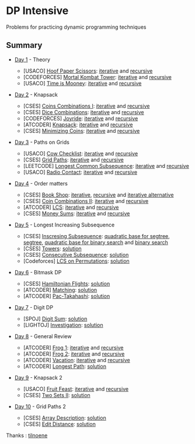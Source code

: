# DP Intensive

Problems for practicing dynamic programming techniques

Summary
------------

- [Day 1](Day1) - Theory
	- [USACO] [Hoof Paper Scissors](http://www.usaco.org/index.php?page=viewproblem2&cpid=688): [iterative](Day1/Iterative/hoof_paper_scissors.cpp) and [recursive](Day1/Recursive/hoof_paper_scissors.cpp)
	- [CODEFORCES] [Mortal Kombat Tower](https://codeforces.com/problemset/problem/1418/C): [iterative](Day1/Iterative/mortal_kombat_tower.cpp) and [recursive](Day1/Recursive/mortal_kombat_tower.cpp)
	- [USACO] [Time is Mooney](http://www.usaco.org/index.php?page=viewproblem2&cpid=993): [iterative](Day1/Iterative/time_is_mooney.cpp) and [recursive](Day1/Recursive/time_is_mooney.cpp)

- [Day 2](Day2) - Knapsack
	- [CSES] [Coins Combinations I](https://cses.fi/problemset/task/1635): [iterative](Day2/Iterative/coins_combinations_I.cpp) and [recursive](Day2/Recursive/coins_combinations_I.cpp)
	- [CSES] [Dice Combinations](https://cses.fi/problemset/task/1633): [iterative](Day2/Iterative/dice_combinations.cpp) and [recursive](Day2/Recursive/dice_combinations.cpp)
	- [CODEFORCES] [Joyride](https://codeforces.com/gym/101873/problem/C): [iterative](Day2/Iterative/joyride.cpp) and [recursive](Day2/Recursive/joyride.cpp)
	- [ATCODER] [Knapsack](https://atcoder.jp/contests/dp/tasks/dp_d): [iterative](Day2/Iterative/knapsack.cpp) and [recursive](Day2/Recursive/knapsack.cpp)
	- [CSES] [Minimizing Coins](https://cses.fi/problemset/task/1634): [iterative](Day2/Iterative/minimizing_coins.cpp) and [recursive](Day2/Recursive/minimizing_coins.cpp)

- [Day 3](Day3) - Paths on Grids
	- [USACO] [Cow Checklist](http://www.usaco.org/index.php?page=viewproblem2&cpid=670): [iterative](Day3/Iterative/cow_checklist.cpp) and [recursive](Day3/Recursive/cow_checklist.cpp)
	- [CSES] [Grid Paths](https://cses.fi/problemset/task/1638/): [iterative](Day3/Iterative/grid_paths.cpp) and [recursive](Day3/Recursive/grid_paths.cpp)
	- [LEETCODE] [Longest Common Subsequence](https://leetcode.com/problems/longest-common-subsequence/description/): [iterative](Day3/Iterative/longest_common_subsequence.cpp) and [recursive](Day3/Recursive/longest_common_subsequence.cpp)
	- [USACO] [Radio Contact](http://www.usaco.org/index.php?page=viewproblem2&cpid=598): [iterative](Day3/Iterative/radio_contact.cpp) and [recursive](Day3/Recursive/radio_contact.cpp)

- [Day 4](Day4) - Order matters
	- [CSES] [Book Shop](https://cses.fi/problemset/task/1158): [iterative](Day4/Iterative/book_shop.cpp), [recursive](Day3/Recursive/radio_contact.cpp) and [iterative alternative](Day4/Iterative/book_shop_exactly.cpp)
	- [CSES] [Coin Combinations II](https://cses.fi/problemset/task/1636): [iterative](Day4/Iterative/coins_combinations_II.cpp) and [recursive](Day4/Recursive/coins_combinations_II.cpp)
	- [ATCODER] [LCS](https://atcoder.jp/contests/dp/tasks/dp_f): [iterative](Day4/Iterative/lcs.cpp) and [recursive](Day4/Recursive/lcs.cpp)
	- [CSES] [Money Sums](https://cses.fi/problemset/task/1745): [iterative](Day4/Iterative/money_sums.cpp) and [recursive](Day4/Recursive/money_sums.cpp)

- [Day 5](Day5) - Longest Increasing Subsequence
	- [CSES] [Inscresing Subsequence](https://cses.fi/problemset/task/1145): [quadratic base for segtree](Day5/LIS/segtree_quadratic_base.cpp), [segtree](Day5/LIS/segtree.cpp), [quadratic base for binary search](Day5/LIS/binary_search_quadratic_base.cpp) and [binary search](Day5/LIS/binary_search.cpp) 
	- [CSES] [Towers](https://cses.fi/problemset/task/1073): [solution](Day5/towers.cpp)
	- [CSES] [Consecutive Subsequence](https://codeforces.com/contest/977/problem/F): [solution](Day5/consecutive_subsequence.cpp)
	- [Codeforces] [LCS on Permutations](https://codeforces.com/gym/102951/problem/C): [solution](Day5/lcs_on_permutations.cpp)

- [Day 6](Day6) - Bitmask DP
	- [CSES] [Hamiltonian Flights](https://cses.fi/problemset/task/1690): [solution](Day6/hamiltonian_flights.cpp)
	- [ATCODER] [Matching](https://atcoder.jp/contests/dp/tasks/dp_o): [solution](Day6/matching.cpp)
	- [ATCODER] [Pac-Takahashi](https://atcoder.jp/contests/abc301/tasks/abc301_e): [solution](Day6/pac_takahashi.cpp)

- [Day 7](Day7) - Digit DP
	- [SPOJ] [Digit Sum](https://www.spoj.com/problems/PR003004): [solution](Day7/digit_sum.cpp)
	- [LIGHTOJ] [Investigation](https://vjudge.net/problem/LightOJ-1068): [solution](Day7/investigation.cpp)

- [Day 8](Day8) - General Review
	- [ATCODER] [Frog 1](https://atcoder.jp/contests/dp/tasks/dp_a): [iterative](Day8/Iterative/frog1.cpp) and [recursive](Day8/Recursive/frog1.cpp)
	- [ATCODER] [Frog 2](https://atcoder.jp/contests/dp/tasks/dp_b): [iterative](Day8/Iterative/frog2.cpp) and [recursive](Day8/Recursive/frog2.cpp)
	- [ATCODER] [Vacation](https://atcoder.jp/contests/dp/tasks/dp_c): [iterative](Day8/Iterative/vacation.cpp) and [recursive](Day8/Recursive/vacation.cpp)
	- [ATCODER] [Longest Path](https://atcoder.jp/contests/dp/tasks/dp_g): [solution](Day8/longest_path.cpp)

- [Day 9](Day9) - Knapsack 2
	- [USACO] [Fruit Feast](http://www.usaco.org/index.php?page=viewproblem2&cpid=574): [iterative](Day9/Iterative/fruit_feast.cpp) and [recursive](Day9/Recursive/fruit_feast.cpp)
	- [CSES] [Two Sets II](https://cses.fi/problemset/task/1093): [solution](Day9/two_sets_II.cpp)

- [Day 10](Day10) - Grid Paths 2
	- [CSES] [Array Description](https://cses.fi/problemset/task/1746): [solution](Day10/array_description.cpp)
	- [CSES] [Edit Distance](https://cses.fi/problemset/task/1639): [solution](Day10/edit_distance.cpp)

Thanks : [tilnoene](https://github.com/tilnoene)
